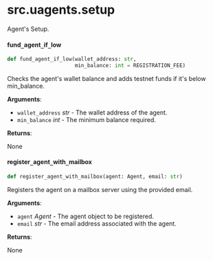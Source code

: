 <a id="src.uagents.setup"></a>

# src.uagents.setup

Agent's Setup.

<a id="src.uagents.setup.fund_agent_if_low"></a>

#### fund`_`agent`_`if`_`low

```python
def fund_agent_if_low(wallet_address: str,
                      min_balance: int = REGISTRATION_FEE)
```

Checks the agent's wallet balance and adds testnet funds if it's below min_balance.

**Arguments**:

- `wallet_address` _str_ - The wallet address of the agent.
- `min_balance` _int_ - The minimum balance required.
  

**Returns**:

  None

<a id="src.uagents.setup.register_agent_with_mailbox"></a>

#### register`_`agent`_`with`_`mailbox

```python
def register_agent_with_mailbox(agent: Agent, email: str)
```

Registers the agent on a mailbox server using the provided email.

**Arguments**:

- `agent` _Agent_ - The agent object to be registered.
- `email` _str_ - The email address associated with the agent.
  

**Returns**:

  None



